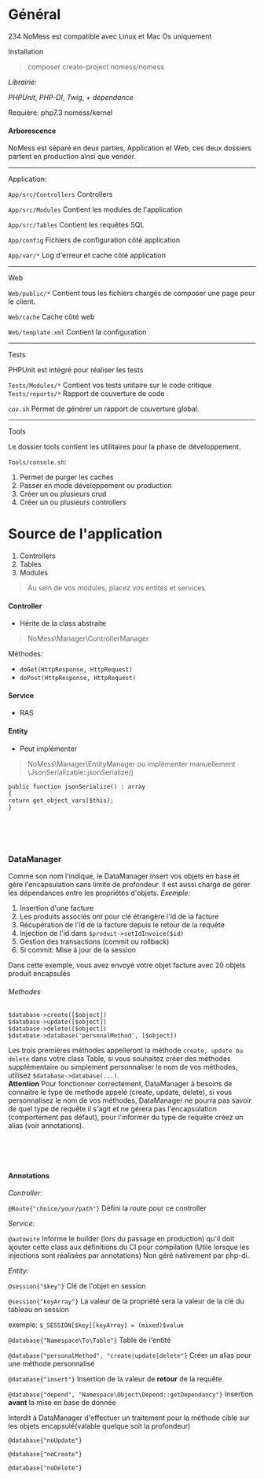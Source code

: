 # Général

234
NoMess est compatible avec Linux et Mac Os uniquement

Installation
> composer create-project nomess/nomess

*Librairie:*

*PHPUnit*, 
*PHP-DI*, 
*Twig*, 
*+ dépendance*

Requière: 
php7.3 
nomess/kernel


#### Arborescence

NoMess est séparé en deux parties, Application et Web, ces deux dossiers partent en production ainsi que vendor.

---
Application:


`App/src/Controllers` Controllers

`App/src/Modules` Contient les modules de l'application

`App/src/Tables` Contient les requêtes SQL

`App/config` Fichiers de configuration côté application

`App/var/*` Log d'erreur et cache côté application

---
Web


`Web/public/*` Contient tous les fichiers chargés de composer une page pour le client.

`Web/cache` Cache côté web

`Web/template.xml` Contient la configuration 

---
Tests

PHPUnit est intégré pour réaliser les tests

 

`Tests/Modules/*` Contient vos tests unitaire sur le code critique
`Tests/reports/*` Rapport de couverture de code

`cov.sh` Permet de générer un rapport de couverture global.


---
Tools

Le dossier tools contient les utilitaires pour la phase de développement.

`Tools/console.sh`:<br>
1.  Permet de purger les caches
2.  Passer en mode développement ou production
3.  Créer un ou plusieurs crud
4.  Créer un ou plusieurs controllers


# Source de l'application

1.  Controllers
2.  Tables
3.  Modules
>  Au sein de vos modules, placez vos entités et services

#### Controller

*  Hérite de la class abstraite 
>  NoMess\Manager\ControllerManager

Méthodes:

* `doGet(HttpResponse, HttpRequest)`
* `doPost(HttpResponse, HttpRequest)`


#### Service

* RAS


#### Entity

* Peut implémenter 
>  NoMess\Manager\EntityManager
ou implémenter manuellement
> \JsonSerializable::jsonSerialize()

`public function jsonSerialize() : array`
<br>
`{`<br>
    `return get_object_vars($this);`<br>
`}`

<br>
<br>
<br>

### DataManager

Comme son nom l'indique, le DataManager insert vos objets en base et gère l'encapsulation sans limite de profondeur. Il est aussi chargé de gérer les dépendances entre les propriétés d'objets.
*Exemple:*

1.  Insertion d'une facture
2.  Les produits associés ont pour clé étrangère l'id de la facture
3.  Récupération de l'id de la facture depuis le retour de la requête
4.  Injection de l'id dans `$produit->setIdInvoice($id)`
5.  Gestion des transactions (commit ou rollback)
6.  Si commit: Mise à jour de la session

Dans cette exemple, vous avez envoyé votre objet facture avec 20 objets produit encapsulés

###### Methodes
`$database->create([$object])` <br>
`$database->update([$object])` <br>
`$database->delete([$object])` <br>
`$database->database('personalMethod', [$object])` <br>

Les trois premières méthodes appelleront la méthode `create, update ou delete` dans votre class Table, si vous souhaitez créer des méthodes supplémentaire ou simplement personnaliser le nom de vos méthodes, utilisez `$database->database(...)`. <br>
**Attention** Pour fonctionner correctement, DataManager à besoins de connaitre le type de methode appelé (create, update, delete), si vous personnalisez le nom de vos méthodes, DataManager ne pourra pas savoir de quel type de requête il s'agit et ne gérera pas l'encapsulation (comportement pas défaut), pour l'informer du type de requête créez un alias (voir annotations).



<br>
<br>
<br>

#### Annotations

*Controller:* 

`@Route{"choice/your/path"}` Défini la route pour ce controller


*Service:*

`@autowire` Informe le builder (lors du passage en production) qu'il doit ajouter cette class aux définitions du CI pour compilation (Utile lorsque les injections sont réalisées par annotations)
Non géré nativement par php-di.


*Entity:*

`@session{"$key"}` Clé de l'objet en session

`@session{"keyArray"}` La valeur de la propriété sera la valeur de la clé du tableau en session

exemple: `$_SESSION[$key][keyArray] = (mixed)$value`


`@database{"Namespace\To\Table"}` Table de l'entité

`@database{"personalMethod", "create|update|delete"}` Créer un alias pour une méthode personnalisé

`@database{"insert"}` Insertion de la valeur de **retour** de la requête

`@database{"depend", "Namespace\Object\Depend::getDependancy"}` Insertion **avant** la mise en base de donnée


Interdit à DataManager d'effectuer un traitement pour la méthode cible sur les objets encapsulé(valable quelque soit la profondeur)

`@database{"noUpdate"}`

`@database{"noCreate"}`

`@database{"noDelete"}`


 

